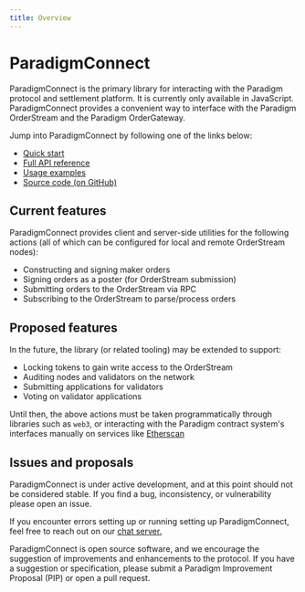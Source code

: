 ```yaml
---
title: Overview
---
```


# ParadigmConnect

ParadigmConnect is the primary library for interacting with the Paradigm protocol and settlement platform. It is currently only available in JavaScript. ParadigmConnect provides a convenient way to interface with the Paradigm OrderStream and the Paradigm OrderGateway.

Jump into ParadigmConnect by following one of the links below:
- [Quick start](./getting-started.md)
- [Full API reference](./reference.md)
- [Usage examples](./usage.md)
- [Source code (on GitHub)](https://github.com/ParadigmFoundation/ParadigmConnect)

## Current features

ParadigmConnect provides client and server-side utilities for the following actions (all of which can be configured for local and remote OrderStream nodes):

- Constructing and signing maker orders
- Signing orders as a poster (for OrderStream submission)
- Submitting orders to the OrderStream via RPC
- Subscribing to the OrderStream to parse/process orders

## Proposed features

In the future, the library (or related tooling) may be extended to support:

- Locking tokens to gain write access to the OrderStream
- Auditing nodes and validators on the network
- Submitting applications for validators
- Voting on validator applications

Until then, the above actions must be taken programmatically through libraries such as `web3`, or interacting with the Paradigm contract system's interfaces manually on services like [Etherscan](https://etherscan.io)

## Issues and proposals
ParadigmConnect is under active development, and at this point should not be considered stable. If you find a bug, inconsistency, or vulnerability please open an issue.

If you encounter errors setting up or running setting up ParadigmConnect, feel free to reach out on our [chat server.](https://chat.paradigm.market/)

ParadigmConnect is open source software, and we encourage the suggestion of improvements and enhancements to the protocol. If you have a suggestion or specification, please submit a Paradigm Improvement Proposal (PIP) or open a pull request.
